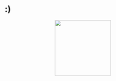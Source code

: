 # :)
 <div align="center">
   <img height="180em" src="https://github-readme-stats.vercel.app/api/top-langs/?username=yaxra&layout=donut&theme=dracula&hide_border=true&bg_color=0d1117"/>
 </div>

